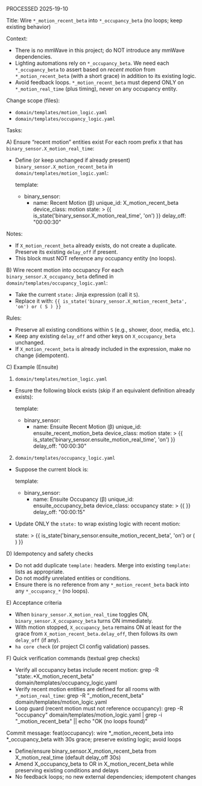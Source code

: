 PROCESSED 2025-19-10


Title: Wire `*_motion_recent_beta` into `*_occupancy_beta` (no loops; keep existing behavior)

Context:
- There is no mmWave in this project; do NOT introduce any mmWave dependencies.
- Lighting automations rely on `*_occupancy_beta`. We need each `*_occupancy_beta` to assert based on *recent motion* from `*_motion_recent_beta` (with a short grace) in addition to its existing logic.
- Avoid feedback loops. `*_motion_recent_beta` must depend ONLY on `*_motion_real_time` (plus timing), never on any occupancy entity.

Change scope (files):
- `domain/templates/motion_logic.yaml`
- `domain/templates/occupancy_logic.yaml`

Tasks:

A) Ensure “recent motion” entities exist
For each room prefix `X` that has `binary_sensor.X_motion_real_time`:
- Define (or keep unchanged if already present) `binary_sensor.X_motion_recent_beta` in `domain/templates/motion_logic.yaml`:

  template:
    - binary_sensor:
        - name: <Titleized X> Recent Motion (β)
          unique_id: X_motion_recent_beta
          device_class: motion
          state: >
            {{ is_state('binary_sensor.X_motion_real_time', 'on') }}
          delay_off: "00:00:30"

Notes:
- If `X_motion_recent_beta` already exists, do not create a duplicate. Preserve its existing `delay_off` if present.
- This block must NOT reference any occupancy entity (no loops).

B) Wire recent motion into occupancy
For each `binary_sensor.X_occupancy_beta` defined in `domain/templates/occupancy_logic.yaml`:
- Take the current `state:` Jinja expression (call it `S`).
- Replace it with: `{{ is_state('binary_sensor.X_motion_recent_beta', 'on') or ( S ) }}`

Rules:
- Preserve all existing conditions within `S` (e.g., shower, door, media, etc.).
- Keep any existing `delay_off` and other keys on `X_occupancy_beta` unchanged.
- If `X_motion_recent_beta` is already included in the expression, make no change (idempotent).

C) Example (Ensuite)

1) `domain/templates/motion_logic.yaml`
- Ensure the following block exists (skip if an equivalent definition already exists):

  template:
    - binary_sensor:
        - name: Ensuite Recent Motion (β)
          unique_id: ensuite_recent_motion_beta
          device_class: motion
          state: >
            {{ is_state('binary_sensor.ensuite_motion_real_time', 'on') }}
          delay_off: "00:00:30"

2) `domain/templates/occupancy_logic.yaml`
- Suppose the current block is:

  template:
    - binary_sensor:
        - name: Ensuite Occupancy (β)
          unique_id: ensuite_occupancy_beta
          device_class: occupancy
          state: >
            {{ <EXISTING JINJA EXPRESSION S> }}
          delay_off: "00:00:15"

- Update ONLY the `state:` to wrap existing logic with recent motion:

  state: >
    {{
      is_state('binary_sensor.ensuite_motion_recent_beta', 'on')
      or (
        <EXISTING JINJA EXPRESSION S>
      )
    }}

D) Idempotency and safety checks
- Do not add duplicate `template:` headers. Merge into existing `template:` lists as appropriate.
- Do not modify unrelated entities or conditions.
- Ensure there is no reference from any `*_motion_recent_beta` back into any `*_occupancy_*` (no loops).

E) Acceptance criteria
- When `binary_sensor.X_motion_real_time` toggles ON, `binary_sensor.X_occupancy_beta` turns ON immediately.
- With motion stopped, `X_occupancy_beta` remains ON at least for the grace from `X_motion_recent_beta.delay_off`, then follows its own `delay_off` (if any).
- `ha core check` (or project CI config validation) passes.

F) Quick verification commands (textual grep checks)
- Verify all occupancy betas include recent motion:
  grep -R "state:.*X_motion_recent_beta" domain/templates/occupancy_logic.yaml
- Verify recent motion entities are defined for all rooms with `*_motion_real_time`:
  grep -R "_motion_recent_beta" domain/templates/motion_logic.yaml
- Loop guard (recent motion must not reference occupancy):
  grep -R "occupancy" domain/templates/motion_logic.yaml | grep -i "_motion_recent_beta" || echo "OK (no loops found)"

Commit message:
feat(occupancy): wire *_motion_recent_beta into *_occupancy_beta with 30s grace; preserve existing logic; avoid loops

- Define/ensure binary_sensor.X_motion_recent_beta from X_motion_real_time (default delay_off 30s)
- Amend X_occupancy_beta to OR in X_motion_recent_beta while preserving existing conditions and delays
- No feedback loops; no new external dependencies; idempotent changes
